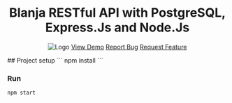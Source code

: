 <h1 align="center">Blanja RESTful API with PostgreSQL, Express.Js and Node.Js</h1>
<p align="center">
    <img src="https://res.cloudinary.com/calvin-cloud/image/upload/v1627004541/Front%20End/logo_blanja_jtyc2a.svg"  alt="Logo">
    <a href="https://blanjasite.netlify.app" target="blank">View Demo</a>
    <a href="https://github.com/rizkazn/Blanja-Rest-API-PEN-Stacks/issues">Report Bug</a>
    <a href="https://github.com/rizkazn/Blanja-Rest-API-PEN-Stacks/pulls">Request Feature</a>
</p>
## Project setup
```
npm install
```

### Run
```
npm start